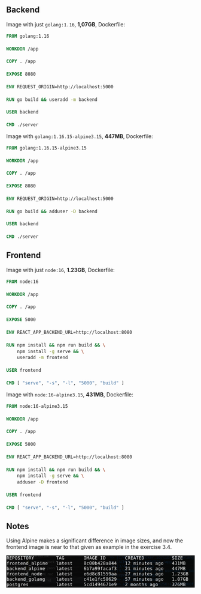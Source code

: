 ## Backend

Image with just `golang:1.16`, **1,07GB**, Dockerfile:

```Dockerfile
FROM golang:1.16

WORKDIR /app

COPY . /app

EXPOSE 8080

ENV REQUEST_ORIGIN=http://localhost:5000

RUN go build && useradd -m backend

USER backend

CMD ./server
```

Image with `golang:1.16.15-alpine3.15`, **447MB**, Dockerfile:

```Dockerfile
FROM golang:1.16.15-alpine3.15

WORKDIR /app

COPY . /app

EXPOSE 8080

ENV REQUEST_ORIGIN=http://localhost:5000

RUN go build && adduser -D backend

USER backend

CMD ./server
```

## Frontend

Image with just `node:16`, **1.23GB**, Dockerfile:

```Dockerfile
FROM node:16

WORKDIR /app

COPY . /app

EXPOSE 5000

ENV REACT_APP_BACKEND_URL=http://localhost:8080

RUN npm install && npm run build && \
    npm install -g serve && \
    useradd -m frontend

USER frontend

CMD [ "serve", "-s", "-l", "5000", "build" ]
```

Image with `node:16-alpine3.15`, **431MB**, Dockerfile:

```Dockerfile
FROM node:16-alpine3.15

WORKDIR /app

COPY . /app

EXPOSE 5000

ENV REACT_APP_BACKEND_URL=http://localhost:8080

RUN npm install && npm run build && \
    npm install -g serve && \
    adduser -D frontend

USER frontend

CMD [ "serve", "-s", "-l", "5000", "build" ]
```

## Notes

Using Alpine makes a significant difference in image sizes, and now the frontend image is near to that given as example in the exercise 3.4.

![images](images.png)
